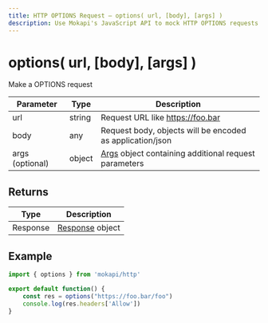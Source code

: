 ```yaml
---
title: HTTP OPTIONS Request – options( url, [body], [args] )
description: Use Mokapi's JavaScript API to mock HTTP OPTIONS requests. Customize responses, handle request data, and simulate APIs for testing and development.
---
```

# options( url, [body], [args] )

Make a OPTIONS request

| Parameter       | Type   | Description                                                                                      |
|-----------------|--------|--------------------------------------------------------------------------------------------------|
| url             | string | Request URL like https://foo.bar                                                                 |
| body            | any    | Request body, objects will be encoded as application/json                                        |
| args (optional) | object | [Args](/docs/javascript-api/mokapi-http/args.md) object containing additional request parameters |

## Returns

| Type     | Description                                                         |
|----------|---------------------------------------------------------------------|
| Response | [Response](/docs/javascript-api/mokapi-http/httpresponse.md) object |

## Example

```javascript
import { options } from 'mokapi/http'

export default function() {
    const res = options("https://foo.bar/foo")
    console.log(res.headers['Allow'])
}
```